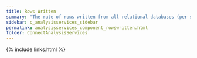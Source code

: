 ```yaml
---
title: Rows Written
summary: "The rate of rows written from all relational databases (per second)."
sidebar: c_analysisservices_sidebar
permalink: analysisservices_component_rowswritten.html
folder: ConnectAnalysisServices
---
```




{% include links.html %}
﻿
